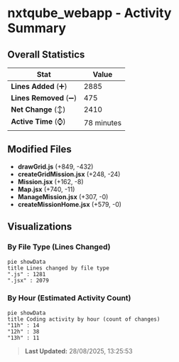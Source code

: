 # nxtqube_webapp - Activity Summary 

## Overall Statistics

| Stat                   | Value                                                             |
| ---------------------- | ----------------------------------------------------------------- |
| **Lines Added** (➕)   | 2885                                          |
| **Lines Removed** (➖) | 475                                        |
| **Net Change** (↕)    | 2410                |
| **Active Time** (⌚)   | 78 minutes |


## Modified Files
- **drawGrid.js** (+849, -432)
- **createGridMission.jsx** (+248, -24)
- **Mission.jsx** (+162, -8)
- **Map.jsx** (+740, -11)
- **ManageMission.jsx** (+307, -0)
- **createMissionHome.jsx** (+579, -0)

## Visualizations

### By File Type (Lines Changed)

```mermaid
pie showData
title Lines changed by file type
".js" : 1281
".jsx" : 2079
```

### By Hour (Estimated Activity Count)

```mermaid
pie showData
title Coding activity by hour (count of changes)
"11h" : 14
"12h" : 38
"13h" : 11
```


> **Last Updated:** 28/08/2025, 13:25:53